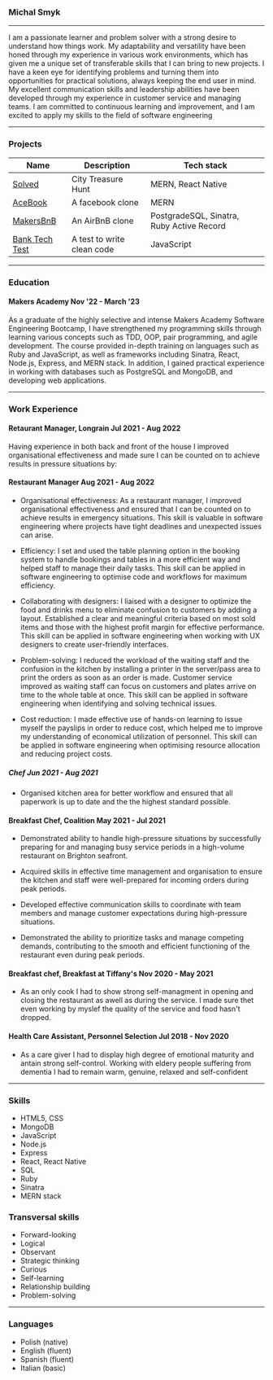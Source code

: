 ### Michal Smyk

--------------------------------------------
I am a passionate learner and problem solver with a strong desire to understand how things work. My adaptability and versatility have been honed through my experience in various work environments, which has given me a unique set of transferable skills that I can bring to new projects. I have a keen eye for identifying problems and turning them into opportunities for practical solutions, always keeping the end user in mind. My excellent communication skills and leadership abilities have been developed through my experience in customer service and managing teams. I am committed to continuous learning and improvement, and I am excited to apply my skills to the field of software engineering

--------------------------------------------
### Projects 

Name | Description |Tech stack
----- | ------- | ------
[Solved](https://github.com/MichalSmyk/Solved) | City Treasure Hunt | MERN, React Native
[AceBook](https://github.com/MichalSmyk/acebook-mern-fire) | A facebook clone | MERN
[MakersBnB](https://github.com/MichalSmyk/Makers_BnB) | An AirBnB clone | PostgradeSQL, Sinatra, Ruby Active Record
[Bank Tech Test](https://github.com/MichalSmyk/bank-tech-test) | A test to write clean code  | JavaScript 

--------------------------------------------
### Education 
#### Makers Academy Nov '22 - March '23

As a graduate of the highly selective and intense Makers Academy Software Engineering Bootcamp, I have strengthened my programming skills through learning various concepts such as TDD, OOP, pair programming, and agile development. The course provided in-depth training on languages such as Ruby and JavaScript, as well as frameworks including Sinatra, React, Node.js, Express, and MERN stack. In addition, I gained practical experience in working with databases such as PostgreSQL and MongoDB, and developing web applications.

--------------------------------------------

### Work Experience

#### Retaurant Manager, Longrain Jul 2021 - Aug 2022 

Having experience in both back and front of the house I improved organisational effectiveness and made sure I can be counted on to achieve results in pressure situations by:

#### Restaurant Manager         Aug 2021 - Aug 2022
* Organisational effectiveness: As a restaurant manager, I improved organisational effectiveness and ensured that I can be counted on to achieve results in emergency situations. This skill is valuable in software engineering where projects have tight deadlines and unexpected issues can arise.

* Efficiency: I set and used the table planning option in the booking system to handle bookings and tables in a more efficient way and helped staff to manage their daily tasks. This skill can be applied in software engineering to optimise code and workflows for maximum efficiency.

* Collaborating with designers: I liaised with a designer to optimize the food and drinks menu to eliminate confusion to customers by adding a layout. Established a clear and meaningful criteria based on most sold items and those with the highest profit margin for effective performance. This skill can be applied in software engineering when working with UX designers to create user-friendly interfaces.

* Problem-solving: I reduced the workload of the waiting staff and the confusion in the kitchen by installing a printer in the server/pass area to print the orders as soon as an order is made. Customer service improved as waiting staff can focus on customers and plates arrive on time to the  whole table at once. This skill can be applied in software engineering when identifying and solving technical issues.

* Cost reduction: I made effective use of hands-on learning to issue myself the payslips in order to reduce cost, which helped me to improve my understanding of economical utilization of personnel. This skill can be applied in software engineering when optimising resource allocation and reducing project costs.

##### Chef            Jun 2021 - Aug 2021

* Organised kitchen area for better workflow and ensured that all paperwork is up to date and the the highest standard possible.

 
#### Breakfast Chef, Coalition           May 2021 - Jul 2021

* Demonstrated ability to handle high-pressure situations by successfully preparing for and managing busy service periods in a high-volume restaurant on Brighton seafront.

* Acquired skills in effective time management and organisation to ensure the kitchen and staff were well-prepared for incoming orders during peak periods.

* Developed effective communication skills to coordinate with team members and manage customer expectations during high-pressure situations.

* Demonstrated the ability to prioritize tasks and manage competing demands, contributing to the smooth and efficient functioning of the restaurant even during peak periods.


  
#### Breakfast chef, Breakfast at Tiffany's         Nov 2020 - May 2021

* As an only cook I had to show strong self-managment in opening and closing the restaurant as awell as during the service. I made sure thet even working by myslef the quality of the service and food hasn't dropped.


#### Health Care Assistant, Personnel Selection         Jul 2018 - Nov 2020

* As a care giver I had to display high degree of emotional maturity and antain strong self-control. Working with eldery people suffering from dementia I had to remain warm, genuine, relaxed and self-confident 

--------------------------------------------

### Skills 
* HTML5, CSS
* MongoDB
* JavaScript
* Node.js
* Express
* React, React Native
* SQL
* Ruby
* Sinatra
* MERN stack

### Transversal skills 
* Forward-looking 
* Logical 
* Observant
* Strategic thinking 
* Curious 
* Self-learning
* Relationship building
* Problem-solving

--------------------------------------------

### Languages
* Polish (native)
* English (fluent)
* Spanish (fluent)
* Italian (basic)

